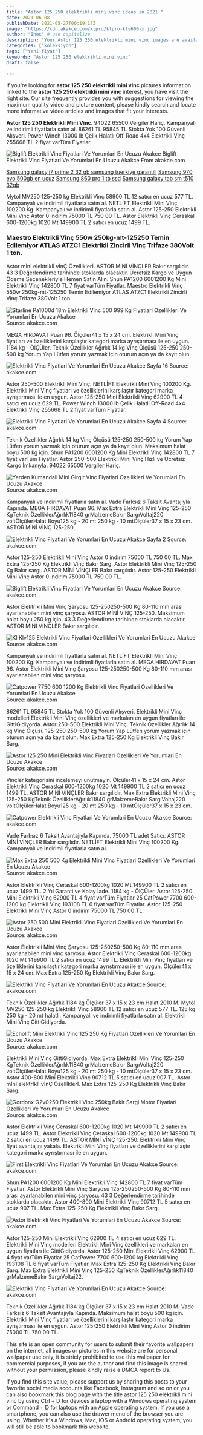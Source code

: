 ```yaml
---
title: "Astor 125 250 elektrikli mini vinc ideas in 2021 "
date: 2021-06-08
publishDate: 2021-05-27T00:19:17Z
image: "https://cdn.akakce.com/klpro/klpro-klv600-x.jpg"
author: "Ines" # use capitalize
description: "Your Astor 125 250 elektrikli mini vinc images are available in this site. Astor 125 250 elektrikli mini vinc are a topic that is being searched for and liked by netizens today. You can Get the Astor 125 250 elektrikli mini vinc files here. Download all royalty-free images."
categories: ["koleksiyon"]
tags: ["Yeni fiyat"]
keywords: "Astor 125 250 elektrikli mini vinc"
draft: false

---
```


If you're looking for **astor 125 250 elektrikli mini vinc** pictures information linked to the **astor 125 250 elektrikli mini vinc** interest, you have visit the right  site.  Our site frequently  provides you with  suggestions  for viewing  the maximum  quality video and picture  content, please kindly search and locate more informative video articles and images  that fit your interests.

**Astor 125 250 Elektrikli Mini Vinc**. 94022 65500 Vergiler Hariç. Kampanyalı ve indirimli fiyatlarla satın al. 86261 TL 95845 TL Stokta Yok 100 Güvenli Alışveri. Power Winch 13000 lb Çelik Halatlı Off-Road 4x4 Elektrikli Vinç 255668 TL 2 fiyat varTüm Fiyatlar.

![Biglift Elektrikli Vinc Fiyatlari Ve Yorumlari En Ucuzu Akakce](https://cdn.akakce.com/biglift/biglift-20-mt-600-1200-kg-x.jpg "Biglift Elektrikli Vinc Fiyatlari Ve Yorumlari En Ucuzu Akakce")
Biglift Elektrikli Vinc Fiyatlari Ve Yorumlari En Ucuzu Akakce From akakce.com

[Samsung galaxy j7 prime 2 32 gb samsung tuerkiye garantili](/samsung-galaxy-j7-prime-2-32-gb-samsung-tuerkiye-garantili/)
[Samsung 970 evo 500gb en ucuz](/samsung-970-evo-500gb-en-ucuz/)
[Samsung 860 pro 1 tb ssd](/samsung-860-pro-1-tb-ssd/)
[Samsung galaxy tab sm t510 32gb](/samsung-galaxy-tab-sm-t510-32gb/)

Mytol MV250 125-250 kg Elektrikli Vinç 58900 TL 12 satıcı en ucuz 577 TL. Kampanyalı ve indirimli fiyatlarla satın al. NETLİFT Elektrikli Mini Vinç 100200 Kg. Kampanyalı ve indirimli fiyatlarla satın al. Astor 125-250 Elektrikli Mini Vinç Astor 0 indirim 75000 TL 750 00 TL. Astor Elektrikli Vinç Ceraskal 600-1200kg 1020 Mt 149900 TL 2 satıcı en ucuz 1499 TL.

### Maestro Elektrikli Vinç 550w 250kg-mt-125250 Temin Edilemiyor ATLAS ATZC1 Elektrikli Zincirli Vinç Trifaze 380Volt 1 ton.

Astor mİnİ elektrİklİ vİnÇ Özellİklerİ. ASTOR MİNİ VİNÇLER Bakır sargılıdır. 43 3 Değerlendirme tarihinde stoklarda olacaktır. Ücretsiz Kargo ve Uygun Ödeme Seçenekleriyle Hemen Satın Alın. Shun PA1200 6001200 Kg Mini Elektrikli Vinç 142800 TL 7 fiyat varTüm Fiyatlar. Maestro Elektrikli Vinç 550w 250kg-mt-125250 Temin Edilemiyor ATLAS ATZC1 Elektrikli Zincirli Vinç Trifaze 380Volt 1 ton.


![Starline Pa1000d 18m Elektrikli Vinc 500 999 Kg Fiyatlari Ozellikleri Ve Yorumlari En Ucuzu Akakce](https://iis-akakce.akamaized.net/p.z?%2F%2Fproductimages%2Ehepsiburada%2Enet%2Fs%2F57%2F600%2F11304713388082%2Ejpg "Starline Pa1000d 18m Elektrikli Vinc 500 999 Kg Fiyatlari Ozellikleri Ve Yorumlari En Ucuzu Akakce")
Source: akakce.com

MEGA HIRDAVAT Puan 96. Ölçüler41 x 15 x 24 cm. Elektrikli Mini Vinç fiyatları ve özelliklerini karşılaştır kategori marka ayrıştırması ile en uygun. 1184 kg - ÖlÇÜler. Teknik Özellikler Ağırlık 14 kg Vinç Ölçüsü 125-250 250-500 kg Yorum Yap Lütfen yorum yazmak için oturum açın ya da kayıt olun.

![Elektrikli Vinc Fiyatlari Ve Yorumlari En Ucuzu Akakce Sayfa 16](https://iis-akakce.akamaized.net/p.x?%2F%2Fst2%2Emyideasoft%2Ecom%2Fidea%2Ffh%2F33%2Fmyassets%2Fproducts%2F664%2F10521%2D3%2Ejpg%3Frevision%3D1585807681 "Elektrikli Vinc Fiyatlari Ve Yorumlari En Ucuzu Akakce Sayfa 16")
Source: akakce.com

Astor 250-500 Elektrikli Mini Vinç. NETLİFT Elektrikli Mini Vinç 100200 Kg. Elektrikli Mini Vinç fiyatları ve özelliklerini karşılaştır kategori marka ayrıştırması ile en uygun. Astor 125-250 Mini Elektrikli Vinç 62900 TL 4 satıcı en ucuz 629 TL. Power Winch 13000 lb Çelik Halatlı Off-Road 4x4 Elektrikli Vinç 255668 TL 2 fiyat varTüm Fiyatlar.

![Elektrikli Vinc Fiyatlari Ve Yorumlari En Ucuzu Akakce Sayfa 4](https://iis-akakce.akamaized.net/p.x?%2F%2Fm%2Emedia%2Damazon%2Ecom%2Fimages%2FI%2F4105a8rD0TL%2E%5FSL500%5F%2Ejpg "Elektrikli Vinc Fiyatlari Ve Yorumlari En Ucuzu Akakce Sayfa 4")
Source: akakce.com

Teknik Özellikler Ağırlık 14 kg Vinç Ölçüsü 125-250 250-500 kg Yorum Yap Lütfen yorum yazmak için oturum açın ya da kayıt olun. Maksimum halat boyu 500 kg için. Shun PA1200 6001200 Kg Mini Elektrikli Vinç 142800 TL 7 fiyat varTüm Fiyatlar. Astor 250-500 Elektrikli Mini Vinç Hızlı ve Ücretsiz Kargo İmkanıyla. 94022 65500 Vergiler Hariç.

![Yerden Kumandali Mini Girgir Vinc Fiyatlari Ozellikleri Ve Yorumlari En Ucuzu Akakce](https://iis-akakce.akamaized.net/p.z?%2F%2Fst1%2Emyideasoft%2Ecom%2Fidea%2Fdq%2F72%2Fmyassets%2Fproducts%2F808%2Fmini%2Dgirgir%2Ejpg%3Frevision%3D1544515627 "Yerden Kumandali Mini Girgir Vinc Fiyatlari Ozellikleri Ve Yorumlari En Ucuzu Akakce")
Source: akakce.com

Kampanyalı ve indirimli fiyatlarla satın al. Vade Farksız 6 Taksit Avantajıyla Kapında. MEGA HIRDAVAT Puan 96. Max Extra Elektrikli Mini Vinç 125-250 KgTeknik ÖzelliklerAğırlık11840 grMalzemeBakır SargıVoltaj220 voltÖlçülerHalat Boyu125 kg - 20 mt 250 kg - 10 mtÖlçüler37 x 15 x 23 cm. ASTOR MİNİ VİNÇ 125-250.

![Elektrikli Vinc Fiyatlari Ve Yorumlari En Ucuzu Akakce Sayfa 2](https://cdn.akakce.com/rtrmax/rtrmax-rtm425-125-250-kg-x.jpg "Elektrikli Vinc Fiyatlari Ve Yorumlari En Ucuzu Akakce Sayfa 2")
Source: akakce.com

Astor 125-250 Elektrikli Mini Vinç Astor 0 indirim 75000 TL 750 00 TL. Max Extra 125-250 Kg Elektrikli Vinç Bakır Sarg. Astor Elektrikli Mini Vinç 125-250 Kg Bakır sargı. ASTOR MİNİ VİNÇLER Bakır sargılıdır. Astor 125-250 Elektrikli Mini Vinç Astor 0 indirim 75000 TL 750 00 TL.

![Biglift Elektrikli Vinc Fiyatlari Ve Yorumlari En Ucuzu Akakce](https://cdn.akakce.com/biglift/biglift-20-mt-600-1200-kg-x.jpg "Biglift Elektrikli Vinc Fiyatlari Ve Yorumlari En Ucuzu Akakce")
Source: akakce.com

Astor Elektrikli Mini Vinç Şaryosu 125-250250-500 Kg 80-110 mm arası ayarlanabilen mini vinç şaryosu. ASTOR MİNİ VİNÇ 125-250. Maksimum halat boyu 250 kg için. 43 3 Değerlendirme tarihinde stoklarda olacaktır. ASTOR MİNİ VİNÇLER Bakır sargılıdır.

![Kl Klv125 Elektrikli Vinc Fiyatlari Ozellikleri Ve Yorumlari En Ucuzu Akakce](https://cdn.akakce.com/klpro/klpro-klv125-z.jpg "Kl Klv125 Elektrikli Vinc Fiyatlari Ozellikleri Ve Yorumlari En Ucuzu Akakce")
Source: akakce.com

Kampanyalı ve indirimli fiyatlarla satın al. NETLİFT Elektrikli Mini Vinç 100200 Kg. Kampanyalı ve indirimli fiyatlarla satın al. MEGA HIRDAVAT Puan 96. Astor Elektrikli Mini Vinç Şaryosu 125-250250-500 Kg 80-110 mm arası ayarlanabilen mini vinç şaryosu.

![Catpower 7750 600 1200 Kg Elektrikli Vinc Fiyatlari Ozellikleri Ve Yorumlari En Ucuzu Akakce](https://cdn.akakce.com/catpower/catpower-7750-600-1200-kg-z.jpg "Catpower 7750 600 1200 Kg Elektrikli Vinc Fiyatlari Ozellikleri Ve Yorumlari En Ucuzu Akakce")
Source: akakce.com

86261 TL 95845 TL Stokta Yok 100 Güvenli Alışveri. Elektrikli Mini Vinç modelleri Elektrikli Mini Vinç özellikleri ve markaları en uygun fiyatları ile GittiGidiyorda. Astor 250-500 Elektrikli Mini Vinç. Teknik Özellikler Ağırlık 14 kg Vinç Ölçüsü 125-250 250-500 kg Yorum Yap Lütfen yorum yazmak için oturum açın ya da kayıt olun. Max Extra 125-250 Kg Elektrikli Vinç Bakır Sarg.

![Astor 125 250 Mini Elektrikli Vinc Fiyatlari Ozellikleri Ve Yorumlari En Ucuzu Akakce](https://cdn.akakce.com/astor/astor-125-250-mini-z.jpg "Astor 125 250 Mini Elektrikli Vinc Fiyatlari Ozellikleri Ve Yorumlari En Ucuzu Akakce")
Source: akakce.com

Vinçler kategorisini incelemeyi unutmayın. Ölçüler41 x 15 x 24 cm. Astor Elektrikli Vinç Ceraskal 600-1200kg 1020 Mt 149900 TL 2 satıcı en ucuz 1499 TL. ASTOR MİNİ VİNÇLER Bakır sargılıdır. Max Extra Elektrikli Mini Vinç 125-250 KgTeknik ÖzelliklerAğırlık11840 grMalzemeBakır SargıVoltaj220 voltÖlçülerHalat Boyu125 kg - 20 mt 250 kg - 10 mtÖlçüler37 x 15 x 23 cm.

![Catpower Elektrikli Vinc Fiyatlari Ve Yorumlari En Ucuzu Akakce](https://cdn.akakce.com/catpower/catpower-7700-600-1200-kg-x.jpg "Catpower Elektrikli Vinc Fiyatlari Ve Yorumlari En Ucuzu Akakce")
Source: akakce.com

Vade Farksız 6 Taksit Avantajıyla Kapında. 75000 TL adet Satıcı. ASTOR MİNİ VİNÇLER Bakır sargılıdır. NETLİFT Elektrikli Mini Vinç 100200 Kg. Kampanyalı ve indirimli fiyatlarla satın al.

![Max Extra 250 500 Kg Elektrikli Mini Vinc Fiyatlari Ozellikleri Ve Yorumlari En Ucuzu Akakce](https://cdn.akakce.com/-/250-500-kg-z.jpg "Max Extra 250 500 Kg Elektrikli Mini Vinc Fiyatlari Ozellikleri Ve Yorumlari En Ucuzu Akakce")
Source: akakce.com

Astor Elektrikli Vinç Ceraskal 600-1200kg 1020 Mt 149900 TL 2 satıcı en ucuz 1499 TL. 2 Yıl Garanti ve Kolay İade. 1184 kg - ÖlÇÜler. Astor 125-250 Mini Elektrikli Vinç 62900 TL 4 fiyat varTüm Fiyatlar 25 CatPower 7700 600-1200 kg Elektrikli Vinç 193108 TL 6 fiyat varTüm Fiyatlar. Astor 125-250 Elektrikli Mini Vinç Astor 0 indirim 75000 TL 750 00 TL.

![Astor 250 500 Mini Elektrikli Vinc Fiyatlari Ozellikleri Ve Yorumlari En Ucuzu Akakce](https://cdn.akakce.com/astor/astor-250-500-mini-z.jpg "Astor 250 500 Mini Elektrikli Vinc Fiyatlari Ozellikleri Ve Yorumlari En Ucuzu Akakce")
Source: akakce.com

Astor Elektrikli Mini Vinç Şaryosu 125-250250-500 Kg 80-110 mm arası ayarlanabilen mini vinç şaryosu. Astor Elektrikli Vinç Ceraskal 600-1200kg 1020 Mt 149900 TL 2 satıcı en ucuz 1499 TL. Elektrikli Mini Vinç fiyatları ve özelliklerini karşılaştır kategori marka ayrıştırması ile en uygun. Ölçüler41 x 15 x 24 cm. Max Extra 125-250 Kg Elektrikli Vinç Bakır Sarg.

![Elektrikli Vinc Fiyatlari Ve Yorumlari En Ucuzu Akakce](https://iis-akakce.akamaized.net/p.x?%2F%2Fn11scdn%2Eakamaized%2Enet%2Fa1%2F1024%2Fev%2Dyasam%2Fhobi%2Durunleri%2Fmytol%2Dbakir%2Dsargi%2Delektrikli%2Dvinc%2D125%2D250%2Dkg%5F%5F1458919619130488%2Ejpg "Elektrikli Vinc Fiyatlari Ve Yorumlari En Ucuzu Akakce")
Source: akakce.com

Teknik Özellikler Ağırlık 1184 kg Ölçüler 37 x 15 x 23 cm Halat 2010 M. Mytol MV250 125-250 kg Elektrikli Vinç 58900 TL 12 satıcı en ucuz 577 TL. 125 kg 250 kg - 20 mt halatli. Kampanyalı ve indirimli fiyatlarla satın al. Elektrikli Mini Vinç GittiGidiyorda.

![Echolift Mini Elektrikli Vinc 125 250 Kg Fiyatlari Ozellikleri Ve Yorumlari En Ucuzu Akakce](https://iis-akakce.akamaized.net/p.z?%2F%2Fn11scdn%2Eakamaized%2Enet%2Fa1%2F1024%2Fev%2Dyasam%2Fvincler%2Fecholift%2Dmini%2Delektrikli%2Dvinc%2D125%2D250%2Dkg%5F%5F1225873805249876%2Ejpg "Echolift Mini Elektrikli Vinc 125 250 Kg Fiyatlari Ozellikleri Ve Yorumlari En Ucuzu Akakce")
Source: akakce.com

Elektrikli Mini Vinç GittiGidiyorda. Max Extra Elektrikli Mini Vinç 125-250 KgTeknik ÖzelliklerAğırlık11840 grMalzemeBakır SargıVoltaj220 voltÖlçülerHalat Boyu125 kg - 20 mt 250 kg - 10 mtÖlçüler37 x 15 x 23 cm. Astor 400-800 Mini Elektrikli Vinç 90712 TL 5 satıcı en ucuz 907 TL. Astor mİnİ elektrİklİ vİnÇ Özellİklerİ. Max Extra 125-250 Kg Elektrikli Vinç Bakır Sarg.

![Gordonx G2v0250 Elektrikli Vinc 250kg Bakir Sargi Motor Fiyatlari Ozellikleri Ve Yorumlari En Ucuzu Akakce](https://iis-akakce.akamaized.net/p.z?%2F%2Fmcdn01%2Egittigidiyor%2Enet%2F68983%2F689835508%5F0%2Ejpg "Gordonx G2v0250 Elektrikli Vinc 250kg Bakir Sargi Motor Fiyatlari Ozellikleri Ve Yorumlari En Ucuzu Akakce")
Source: akakce.com

Astor Elektrikli Vinç Ceraskal 600-1200kg 1020 Mt 149900 TL 2 satıcı en ucuz 1499 TL. Astor Elektrikli Vinç Ceraskal 600-1200kg 1020 Mt 149900 TL 2 satıcı en ucuz 1499 TL. ASTOR MİNİ VİNÇ 125-250. Elektrikli Mini Vinç fiyat avantajını yakala. Elektrikli Mini Vinç fiyatları ve özelliklerini karşılaştır kategori marka ayrıştırması ile en uygun.

![First Elektrikli Vinc Fiyatlari Ve Yorumlari En Ucuzu Akakce](https://iis-akakce.akamaized.net/p.x?%2F%2Fn11scdn%2Eakamaized%2Enet%2Fa1%2F1024%2Fev%2Dyasam%2Fvincler%2Ffirst%2Dmaster%2Dpa250%2Delektrikli%2Dvinc%2D125250%2Dkg%5F%5F0284890880178959%2Ejpg "First Elektrikli Vinc Fiyatlari Ve Yorumlari En Ucuzu Akakce")
Source: akakce.com

Shun PA1200 6001200 Kg Mini Elektrikli Vinç 142800 TL 7 fiyat varTüm Fiyatlar. Astor Elektrikli Mini Vinç Şaryosu 125-250250-500 Kg 80-110 mm arası ayarlanabilen mini vinç şaryosu. 43 3 Değerlendirme tarihinde stoklarda olacaktır. Astor 400-800 Mini Elektrikli Vinç 90712 TL 5 satıcı en ucuz 907 TL. Max Extra 125-250 Kg Elektrikli Vinç Bakır Sarg.

![Astor Elektrikli Vinc Fiyatlari Ve Yorumlari En Ucuzu Akakce](https://iis-akakce.akamaized.net/p.x?%2F%2Fn11scdn%2Eakamaized%2Enet%2Fa1%2F1024%2Fev%2Dyasam%2Fvincler%2Fastor%2Delektrikli%2Dvinc%2Dceraskal%2D600%2D1200kg%2D1020%2Dmt%5F%5F0226692219674921%2Ejpg "Astor Elektrikli Vinc Fiyatlari Ve Yorumlari En Ucuzu Akakce")
Source: akakce.com

Astor 125-250 Mini Elektrikli Vinç 62900 TL 4 satıcı en ucuz 629 TL. Elektrikli Mini Vinç modelleri Elektrikli Mini Vinç özellikleri ve markaları en uygun fiyatları ile GittiGidiyorda. Astor 125-250 Mini Elektrikli Vinç 62900 TL 4 fiyat varTüm Fiyatlar 25 CatPower 7700 600-1200 kg Elektrikli Vinç 193108 TL 6 fiyat varTüm Fiyatlar. Max Extra 125-250 Kg Elektrikli Vinç Bakır Sarg. Max Extra Elektrikli Mini Vinç 125-250 KgTeknik ÖzelliklerAğırlık11840 grMalzemeBakır SargıVoltaj22.

![Elektrikli Vinc Fiyatlari Ve Yorumlari En Ucuzu Akakce](https://cdn.akakce.com/klpro/klpro-klv600-x.jpg "Elektrikli Vinc Fiyatlari Ve Yorumlari En Ucuzu Akakce")
Source: akakce.com

Teknik Özellikler Ağırlık 1184 kg Ölçüler 37 x 15 x 23 cm Halat 2010 M. Vade Farksız 6 Taksit Avantajıyla Kapında. Maksimum halat boyu 500 kg için. Elektrikli Mini Vinç fiyatları ve özelliklerini karşılaştır kategori marka ayrıştırması ile en uygun. Astor 125-250 Elektrikli Mini Vinç Astor 0 indirim 75000 TL 750 00 TL.

This site is an open community for users to submit their favorite wallpapers on the internet, all images or pictures in this website are for personal wallpaper use only, it is stricly prohibited to use this wallpaper for commercial purposes, if you are the author and find this image is shared without your permission, please kindly raise a DMCA report to Us.

If you find this site value, please support us by sharing this posts to your favorite social media accounts like Facebook, Instagram and so on or you can also bookmark this blog page with the title astor 125 250 elektrikli mini vinc by using Ctrl + D for devices a laptop with a Windows operating system or Command + D for laptops with an Apple operating system. If you use a smartphone, you can also use the drawer menu of the browser you are using. Whether it's a Windows, Mac, iOS or Android operating system, you will still be able to bookmark this website.
